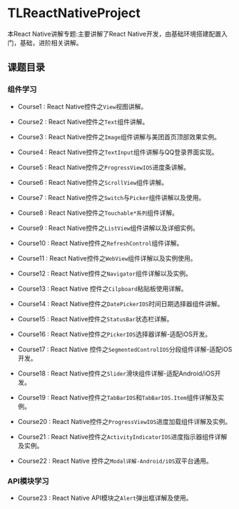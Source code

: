 # TLReactNativeProject
本React Native讲解专题:主要讲解了React Native开发，由基础环境搭建配置入门，基础，进阶相关讲解。

## 课题目录

### 组件学习

* Course1 : React Native控件之`View`视图讲解。

* Course2 : React Native控件之`Text`组件讲解。

* Course3 : React Native控件之`Image`组件讲解与美团首页顶部效果实例。

* Course4 : React Native控件之`TextInput`组件讲解与QQ登录界面实现。

* Course5 : React Native控件之`ProgressViewIOS`进度条讲解。

* Course6 : React Native控件之`ScrollView`组件讲解。

* Course7 : React Native控件之`Switch`与`Picker`组件讲解以及使用。

* Course8 : React Native控件之`Touchable*系列`组件详解。

* Course9 : React Native控件之`ListView`组件讲解以及详细实例。

* Course10 : React Native控件之`RefreshControl`组件详解。

* Course11 : React Native控件之`WebView`组件详解以及实例使用。

* Course12 : React Native控件之`Navigator`组件详解以及实例。

* Course13 : React Native 控件之`Cilpboard`粘贴板使用详解。

* Course14 : React Native控件之`DatePickerIOS`时间日期选择器组件讲解。

* Course15 : React Native控件之`StatusBar`状态栏详解。

* Course16 : React Native控件之`PickerIOS`选择器详解-适配iOS开发。

* Course17 : React Native 控件之`SegmentedControlIOS`分段组件详解-适配iOS开发。

* Course18 : React Native控件之`Slider`滑块组件详解-适配Android/iOS开发。

* Course19 : React Native控件之`TabBarIOS`和`TabBarIOS.Item`组件详解及实例。

* Course20 : React Native控件之`ProgressViewIOS`进度加载组件详解及实例。

* Course21 : React Native控件之`ActivityIndicatorIOS`进度指示器组件详解及实例。

* Course22 : React Native 控件之`Modal详解-Android/iOS`双平台通用。

### API模块学习

* Course23 : React Native API模块之`Alert`弹出框详解及使用。
